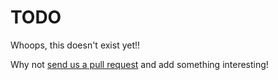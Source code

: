 # TODO

Whoops, this doesn't exist yet!!

Why not [send us a pull request](https://github.com/alias1/hackcanberra-wiki) and add something interesting!
